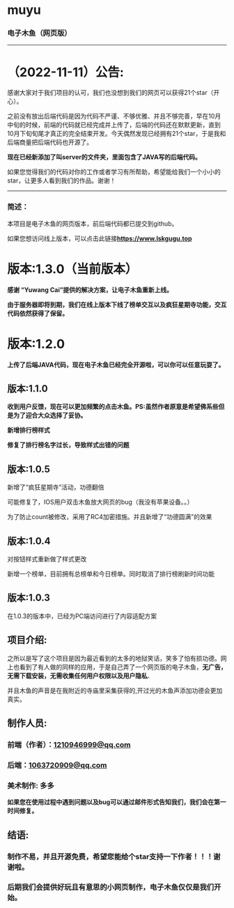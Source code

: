 # muyu
### 电子木鱼（网页版）
----------------
# （2022-11-11）公告:
感谢大家对于我们项目的认可，我们也没想到我们的网页可以获得21个star（开心）。

之前没有放出后端代码是因为代码不严谨、不够优雅、并且不够完善，早在10月中旬的时候，前端的代码就已经完成并上传了，后端的代码还在默默更新，直到10月下旬旬尾才真正的完全结束开发。今天偶然发现已经拥有21个star，于是我和后端商量把后端代码也开源了。

**现在已经新添加了叫server的文件夹，里面包含了JAVA写的后端代码。**

如果您觉得我们的代码对你的工作或者学习有所帮助，希望能给我们一个小小的star，让更多人看到我们的作品。谢谢！

----------------
### 简述：
本项目是电子木鱼的网页版本，前后端代码都已提交到github。 

如果您想访问线上版本，可以点击此链接**https://www.lskgugu.top**

# 版本:1.3.0（当前版本）
**感谢 “Yuwang Cai”提供的解决方案，让电子木鱼重新上线。**

**由于服务器即将到期，我们在线上版本下线了榜单交互以及疯狂星期寺功能，交互代码依然获得了保留。**

# 版本:1.2.0
**上传了后端JAVA代码，现在电子木鱼已经完全开源啦，可以你可以任意玩耍了。**

## 版本:1.1.0
**收到用户反馈，现在可以更加频繁的点击木鱼。PS:虽然作者原意是希望佛系些但是为了迎合大众选择了妥协。**

**新增排行榜样式**

**修复了排行榜名字过长，导致样式出错的问题**
## 版本:1.0.5
新增了“疯狂星期寺”活动，功德翻倍

可能修复了，IOS用户双击木鱼放大网页的bug（我没有苹果设备。。）

为了防止count被修改，采用了RC4加密措施。并且新增了“功德圆满”的效果
## 版本:1.0.4
对按钮样式重新做了样式更改

新增一个榜单，目前拥有总榜单和今日榜单。同时取消了排行榜刷新时间功能

## 版本:1.0.3
在1.0.3的版本中，已经为PC端访问进行了内容适配方案

## 项目介绍:
之所以是写了这个项目是因为最近看到的太多的地狱笑话，笑多了怕有损功德。网上也看到了有人做的同样的应用，于是自己弄了一个网页版的电子木鱼，**无广告，无需下载安装，无需收集任何用户权限以及用户隐私.**

并且木鱼的声音是在我附近的寺庙里采集获得的,开过光的木鱼声添加功德会更加真实。

## 制作人员:
  ### 前端（作者）：1210946999@qq.com
  
  ### 后端：1063720909@qq.com
  
  ### 美术制作: 多多
  
 **如果您在使用过程中遇到问题以及bug可以通过邮件形式告知我们，我们会在第一时间修复。**
 
## 结语:
  ### 制作不易，并且开源免费，希望您能给个star支持一下作者！！！谢谢啦。
  ### 后期我们会提供好玩且有意思的小网页制作，电子木鱼仅仅是我们开始。
